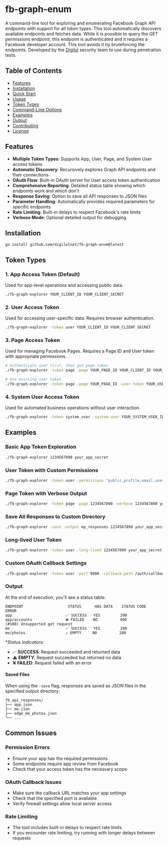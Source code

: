 # fb-graph-enum

A command-line tool for exploring and enumerating Facebook Graph API endpoints with support for all token types. This tool automatically discovers available endpoints and fetches data. While it is possible to query the GET permissions endpoint, this endpoint is authenticated and it requires a Facebook developer account. This tool avoids it by bruteforcing the endpoints. Developed by the [Digilol](https://www.digilol.net) security team to use during penetration tests.

## Table of Contents

- [Features](#features)
- [Installation](#installation)
- [Quick Start](#quick-start)
- [Usage](#usage)
- [Token Types](#token-types)
- [Command-Line Options](#command-line-options)
- [Examples](#examples)
- [Output](#output)
- [Contributing](#contributing)
- [License](#license)

## Features

- **Multiple Token Types**: Supports App, User, Page, and System User access tokens
- **Automatic Discovery**: Recursively explores Graph API endpoints and their connections
- **OAuth Flow**: Built-in OAuth server for User access token authentication
- **Comprehensive Reporting**: Detailed status table showing which endpoints work and which don't
- **Response Saving**: Option to save all API responses to JSON files
- **Parameter Handling**: Automatically provides required parameters for specific endpoints
- **Rate Limiting**: Built-in delays to respect Facebook's rate limits
- **Verbose Mode**: Optional detailed output for debugging

## Installation

```
go install github.com/digilolnet/fb-graph-enum@latest
```

## Token Types

### 1. App Access Token (Default)
Used for app-level operations and accessing public data.

```bash
./fb-graph-explorer YOUR_CLIENT_ID YOUR_CLIENT_SECRET
```

### 2. User Access Token
Used for accessing user-specific data. Requires browser authentication.

```bash
./fb-graph-explorer -token user YOUR_CLIENT_ID YOUR_CLIENT_SECRET
```

### 3. Page Access Token
Used for managing Facebook Pages. Requires a Page ID and User token with appropriate permissions.

```bash
# Authenticate user first, then get page token
./fb-graph-explorer -token page -page YOUR_PAGE_ID YOUR_CLIENT_ID YOUR_CLIENT_SECRET

# Use existing user token
./fb-graph-explorer -token page -page YOUR_PAGE_ID -user-token YOUR_USER_TOKEN YOUR_CLIENT_ID YOUR_CLIENT_SECRET
```

### 4. System User Access Token
Used for automated business operations without user interaction.

```bash
./fb-graph-explorer -token system_user -system-user YOUR_SYSTEM_USER_ID YOUR_CLIENT_ID YOUR_CLIENT_SECRET
```

## Examples

### Basic App Token Exploration
```bash
./fb-graph-explorer 1234567890 your_app_secret
```

### User Token with Custom Permissions
```bash
./fb-graph-explorer -token user -permissions "public_profile,email,user_posts,user_photos" 1234567890 your_app_secret
```

### Page Token with Verbose Output
```bash
./fb-graph-explorer -token page -page 1234567890 -verbose 1234567890 your_app_secret
```

### Save All Responses to Custom Directory
```bash
./fb-graph-explorer -save -output my_responses 1234567890 your_app_secret
```

### Long-lived User Token
```bash
./fb-graph-explorer -token user -long-lived 1234567890 your_app_secret
```

### Custom OAuth Callback Settings
```bash
./fb-graph-explorer -token user -port 9000 -callback-path /auth/callback 1234567890 your_app_secret
```

### Output

At the end of execution, you'll see a status table:

```
ENDPOINT                    STATUS      HAS DATA    STATUS CODE    ERROR
app                        ✅ SUCCESS   YES         200            
app/accounts               ❌ FAILED    NO          400            (#100) Unsupported get request
me                         ✅ SUCCESS   YES         200            
me/photos                  ⚠️ EMPTY     NO          200            
```

**Status Indicators:*
- ✅ **SUCCESS**: Request succeeded and returned data
- ⚠️ **EMPTY**: Request succeeded but returned no data
- ❌ **FAILED**: Request failed with an error

#### Saved Files

When using the `-save` flag, responses are saved as JSON files in the specified output directory:

```
fb_api_responses/
├── app.json
├── me.json
├── edge_me_photos.json
└── ...
```

## Common Issues

### Permission Errors
- Ensure your app has the required permissions
- Some endpoints require app review from Facebook
- Check that your access token has the necessary scope

### OAuth Callback Issues
- Make sure the callback URL matches your app settings
- Check that the specified port is available
- Verify firewall settings allow local server access

### Rate Limiting
- The tool includes built-in delays to respect rate limits
- If you encounter rate limiting, try running with longer delays between requests
